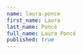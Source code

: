 ```yaml
---
name: laura-ponce
first_name: Laura
last_name: Poncé
full_name: Laura Poncé
published: true
---
```


